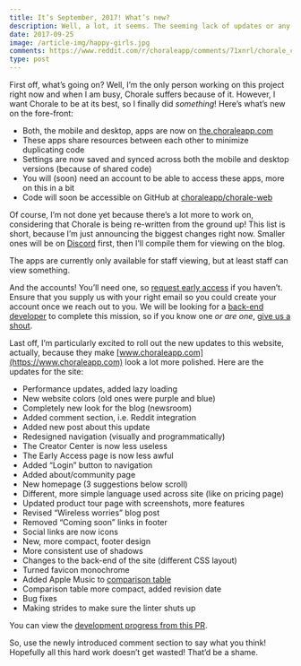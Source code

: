 ```yaml
---
title: It’s September, 2017! What’s new?
description: Well, a lot, it seems. The seeming lack of updates or any activity on our Discord suggests something is going wrong, so let’s unravel this mystery.
date: 2017-09-25
image: /article-img/happy-girls.jpg
comments: https://www.reddit.com/r/choraleapp/comments/71xnrl/chorale_changelog_september_2017_megathread/
type: post
---
```


First off, what’s going on? Well, I’m the only person working on this project right now and when I am busy, Chorale suffers because of it. However, I want Chorale to be at its best, so I finally did *something*! Here’s what’s new on the fore-front:

* Both, the mobile and desktop, apps are now on [the.choraleapp.com](https://the.choraleapp.com)
* These apps share resources between each other to minimize duplicating code
* Settings are now saved and synced across both the mobile and desktop versions (because of shared code)
* You will (soon) need an account to be able to access these apps, more on this in a bit
* Code will soon be accessible on GitHub at [choraleapp/chorale-web](https://github.com/chorale/chorale-web)

Of course, I’m not done yet because there’s a lot more to work on, considering that Chorale is being re-written from the ground up! This list is short, because I’m just announcing the biggest changes right now. Smaller ones will be on [Discord](https://discord.io/choraleapp) first, then I’ll compile them for viewing on the blog.

The apps are currently only available for staff viewing, but at least staff can view something.

And the accounts! You’ll need one, so [request early access](/early-access) if you haven’t. Ensure that you supply us with your right email so you could create your account once we reach out to you. We will be looking for a [back-end developer](/contribute) to complete this mission, so if you know one *or are one*, [give us a shout](/contact).

Last off, I’m particularly excited to roll out the new updates to this website, actually, because they make [www.choraleapp.com](https://www.choraleapp.com) look a lot more polished. Here are the updates for the site:

* Performance updates, added lazy loading
* New website colors (old ones were purple and blue)
* Completely new look for the blog (newsroom)
* Added comment section, i.e. Reddit integration
* Added new post about this update
* Redesigned navigation (visually and programmatically)
* The Creator Center is now less useless
* The Early Access page is now less awful
* Added “Login” button to navigation
* Added about/community page
* New homepage (3 suggestions below scroll)
* Different, more simple language used across site (like on pricing page)
* Updated product tour page with screenshots, more features
* Revised “Wireless worries” blog post
* Removed “Coming soon” links in footer
* Social links are now icons
* New, more compact, footer design
* More consistent use of shadows
* Changes to the back-end of the site (different CSS layout)
* Turned favicon monochrome
* Added Apple Music to [comparison table](/tour#comparison)
* Comparison table more compact, added revision date
* Bug fixes
* Making strides to make sure the linter shuts up

You can view the [development progress from this PR](https://github.com/choraleapp/chorale/pull/5).

So, use the newly introduced comment section to say what you think! Hopefully all this hard work doesn’t get wasted! That’d be a shame.
